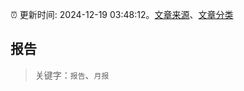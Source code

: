 :alarm_clock: 更新时间: 2024-12-19 03:48:12。[文章来源](/README.md)、[文章分类](/TAGS.md)

## 报告


> 关键字：`报告`、`月报`



